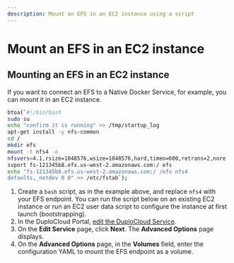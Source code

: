 ```yaml
---
description: Mount an EFS in an EC2 instance using a script
---
```


# Mount an EFS in an EC2 instance

## Mounting an EFS in an EC2 instance

If you want to connect an EFS to a Native Docker Service, for example, you can mount it in an EC2 instance.

```bash
btoa(`#!/bin/bash
sudo su
echo "confirm it is running" >> /tmp/startup_log
apt-get install -y nfs-common
cd /
mkdir efs
mount -t nfs4 -o 
nfsvers=4.1,rsize=1048576,wsize=1048576,hard,timeo=600,retrans=2,nore
svport fs-121345b8.efs.us-west-2.amazonaws.com:/ efs
echo "fs-121345b8.efs.us-west-2.amazonaws.com:/ /efs nfs4 
defaults,_netdev 0 0" >> /etc/fstab`);
```

1. Create a `bash` script, as in the example above, and replace `nfs4` with your EFS endpoint. You can run the script below on an existing EC2 instance or run an EC2 user data script to configure the instance at first launch (bootstrapping).&#x20;
2. In the DuploCloud Portal, [edit the DuploCloud Service](../../../overview/aws-services/containers/eks-containers-and-services/#services).
3. On the **Edit Service** page, click **Next**. The **Advanced Options** page displays.
4. On the **Advanced Options** page, in the **Volumes** field, enter the configuration YAML to mount the EFS endpoint as a volume.&#x20;
